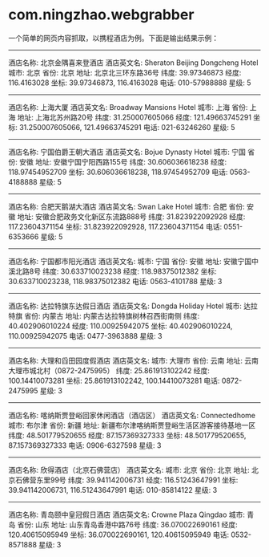 # com.ningzhao.webgrabber
一个简单的网页内容抓取，以携程酒店为例。下面是输出结果示例：
*******************************
酒店名称: 北京金隅喜来登酒店
酒店英文名: Sheraton Beijing Dongcheng Hotel
城市: 北京
省份: 北京
地址: 北京北三环东路36号
纬度: 39.97346873
经度: 116.4163028
坐标: 39.97346873, 116.4163028
电话: 010-57988888
星级: 5
*******************************
酒店名称: 上海大厦
酒店英文名: Broadway Mansions Hotel
城市: 上海
省份: 上海
地址: 上海北苏州路20号
纬度: 31.250007605066
经度: 121.49663745291
坐标: 31.250007605066, 121.49663745291
电话: 021-63246260
星级: 5
*******************************
酒店名称: 宁国伯爵王朝大酒店
酒店英文名: Bojue Dynasty Hotel
城市: 宁国
省份: 安徽
地址: 安徽宁国宁阳西路155号
纬度: 30.606036618238
经度: 118.97454952709
坐标: 30.606036618238, 118.97454952709
电话: 0563-4188888
星级: 5
*******************************
酒店名称: 合肥天鹅湖大酒店
酒店英文名: Swan Lake Hotel
城市: 合肥
省份: 安徽
地址: 安徽合肥政务文化新区东流路888号
纬度: 31.823922092928
经度: 117.23604371154
坐标: 31.823922092928, 117.23604371154
电话: 0551-6353666
星级: 5
*******************************
酒店名称: 宁国都市阳光酒店
酒店英文名: 
城市: 宁国
省份: 安徽
地址: 安徽宁国中溪北路8号
纬度: 30.633710023238
经度: 118.98375012382
坐标: 30.633710023238, 118.98375012382
电话: 0563-4101788
星级: 3
*******************************
酒店名称: 达拉特旗东达假日酒店
酒店英文名: Dongda Holiday Hotel
城市: 达拉特旗
省份: 内蒙古
地址: 内蒙古达拉特旗树林召西街南侧
纬度: 40.402906010224
经度: 110.00925942075
坐标: 40.402906010224, 110.00925942075
电话: 0477-3963888
星级: 3
*******************************
酒店名称: 大理和舀田园度假酒店
酒店英文名: 
城市: 大理市
省份: 云南
地址: 云南大理市城北村（0872-2475995）
纬度: 25.861913102242
经度: 100.14410073281
坐标: 25.861913102242, 100.14410073281
电话: 0872-2475995
星级: 3
*******************************
酒店名称: 喀纳斯贾登峪回家休闲酒店（酒店区）
酒店英文名: Connectedhome
城市: 布尔津
省份: 新疆
地址: 新疆布尔津喀纳斯贾登峪生活区游客接待基地一区
纬度: 48.501779520655
经度: 87.157369327333
坐标: 48.501779520655, 87.157369327333
电话: 0906-6327598
星级: 3
*******************************
酒店名称: 欣得酒店（北京石佛营店）
酒店英文名: 
城市: 北京
省份: 北京
地址: 北京石佛营东里99号
纬度: 39.941142006731
经度: 116.51243647991
坐标: 39.941142006731, 116.51243647991
电话: 010-85814122
星级: 3
*******************************
酒店名称: 青岛颐中皇冠假日酒店
酒店英文名: Crowne Plaza Qingdao
城市: 青岛
省份: 山东
地址: 山东青岛香港中路76号
纬度: 36.070022690161
经度: 120.40615095949
坐标: 36.070022690161, 120.40615095949
电话: 0532-8571888
星级: 3
